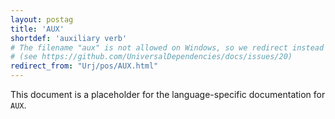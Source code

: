 ```yaml
---
layout: postag
title: 'AUX'
shortdef: 'auxiliary verb'
# The filename "aux" is not allowed on Windows, so we redirect instead
# (see https://github.com/UniversalDependencies/docs/issues/20)
redirect_from: "Urj/pos/AUX.html"
---
```


This document is a placeholder for the language-specific documentation
for `AUX`.
